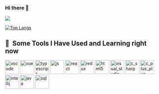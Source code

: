 ### Hi there 👋

![](https://komarev.com/ghpvc/?username=iigokingii&color=green)

[![Top Langs](https://github-readme-stats.vercel.app/api/top-langs/?username=iigokingii&langs_count=8&layout=compact&theme=vision-friendly-dark)](https://github.com/iigokingii/github-readme-stats)

<h2>🚀 &nbsp;Some Tools I Have Used and Learning right now</h2>
<p align="left">
  
  <img src="https://cdn.jsdelivr.net/gh/devicons/devicon/icons/vscode/vscode-original.svg" alt="vscode" width="45" height="45"/>
  <img src="https://cdn.jsdelivr.net/gh/devicons/devicon/icons/vuejs/vuejs-original.svg" alt="vue" width="45" height="45"/>
  <img src="https://cdn.jsdelivr.net/gh/devicons/devicon/icons/typescript/typescript-original.svg" alt="typescript" width="45" height="45"/>
  <img src="https://cdn.jsdelivr.net/gh/devicons/devicon/icons/javascript/javascript-original.svg" alt="js" width="45" height="45"/>
  <img src="https://cdn.jsdelivr.net/gh/devicons/devicon/icons/react/react-original.svg" alt="react" width="45" height="45"/>
  <img src="https://cdn.jsdelivr.net/gh/devicons/devicon/icons/redux/redux-original.svg" alt="redux" width="45" height="45"/>
  <img src="https://cdn.jsdelivr.net/gh/devicons/devicon/icons/html5/html5-plain.svg" alt="html5" width="45" height="45"/>

  <img src="https://cdn.jsdelivr.net/gh/devicons/devicon/icons/visualstudio/visualstudio-plain.svg" alt="visual_studia" width="45" height="45"/>
  <img src="https://cdn.jsdelivr.net/gh/devicons/devicon/icons/csharp/csharp-original.svg" alt="c_sharp" width="45" height="45"/>
  <img src="https://cdn.jsdelivr.net/gh/devicons/devicon/icons/cplusplus/cplusplus-original.svg" alt="c_plus_plus" width="45" height="45"/>
  
  
  <img src="https://cdn.jsdelivr.net/gh/devicons/devicon/icons/intellij/intellij-original-wordmark.svg" alt="intellij" width="45" height="45"/>
  <img src="https://cdn.jsdelivr.net/gh/devicons/devicon/icons/java/java-original.svg" alt="java" width="45" height="45"/>
  
  <img src="https://cdn.jsdelivr.net/gh/devicons/devicon/icons/microsoftsqlserver/microsoftsqlserver-plain-wordmark.svg" alt="sql" width="45" height="45"/>
  
  
</p>
